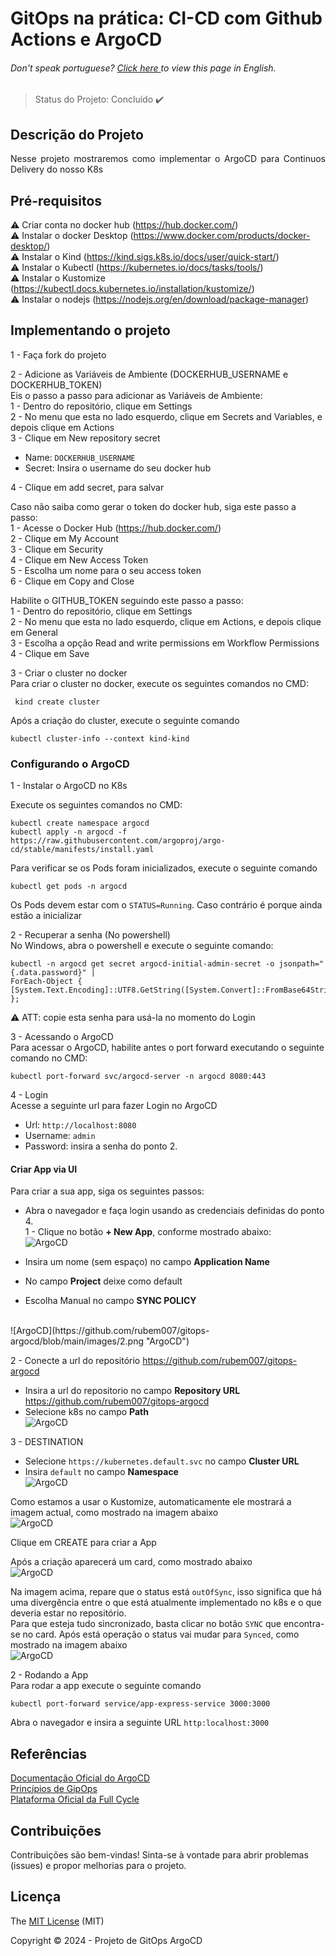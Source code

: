 <h1> GitOps na prática: CI-CD com Github Actions e ArgoCD </h1>

<h6> Don't speak portuguese? <a href="https://github.com/rubem007/observability/blob/main/log/README.md"> Click here </a> to view this page in English. </h6>

> Status do Projeto: Concluído :heavy_check_mark:

## Descrição do Projeto
<p align="justify">
Nesse projeto mostraremos como implementar o ArgoCD para Continuos Delivery do nosso K8s
</p>

## Pré-requisitos
:warning: Criar conta no docker hub (https://hub.docker.com/) <br>
:warning: Instalar o docker Desktop (https://www.docker.com/products/docker-desktop/) <br>
:warning: Instalar o Kind (https://kind.sigs.k8s.io/docs/user/quick-start/) <br>
:warning: Instalar o Kubectl (https://kubernetes.io/docs/tasks/tools/) <br>
:warning: Instalar o Kustomize (https://kubectl.docs.kubernetes.io/installation/kustomize/) <br>
:warning: Instalar o nodejs (https://nodejs.org/en/download/package-manager)

## Implementando o projeto
1 - Faça fork do projeto

2 - Adicione as Variáveis de Ambiente (DOCKERHUB_USERNAME e DOCKERHUB_TOKEN) <br>
 Eis o passo a passo para adicionar as Variáveis de Ambiente: <br>
  1 - Dentro do repositório, clique em Settings <br>
  2 - No menu que esta no lado esquerdo, clique em Secrets and Variables, e depois clique em Actions <br>
  3 - Clique em New repository secret
  - Name: `DOCKERHUB_USERNAME`
  - Secret: Insira o username do seu docker hub
  
4 - Clique em add secret, para salvar

Caso não saiba como gerar o token do docker hub, siga este passo a passo: <br>
 1 - Acesse o Docker Hub  (https://hub.docker.com/) <br>
 2 - Clique em My Account <br>
 3 - Clique em Security <br>
 4 - Clique em  New Access Token <br>
 5 - Escolha um nome para o seu access token <br>
 6 - Clique em Copy and Close

Habilite o GITHUB_TOKEN seguindo este passo a passo: <br>
1 - Dentro do repositório, clique em Settings <br>
2 - No menu que esta no lado esquerdo, clique em Actions, e depois clique em General <br>
3 - Escolha a opção Read and write permissions em Workflow Permissions <br>
4 - Clique em Save

3 - Criar o cluster no docker <br>
Para criar o cluster no docker, execute os seguintes comandos no CMD:
```
 kind create cluster
```
 Após a criação do cluster, execute o seguinte comando
 ```
 kubectl cluster-info --context kind-kind
```

### Configurando o ArgoCD
1 - Instalar o ArgoCD no K8s <br>

Execute os seguintes comandos no CMD:
```
kubectl create namespace argocd
kubectl apply -n argocd -f https://raw.githubusercontent.com/argoproj/argo-cd/stable/manifests/install.yaml
```

Para verificar se os Pods foram inicializados, execute o seguinte comando
```
kubectl get pods -n argocd
```
Os Pods devem estar com o `STATUS=Running`. Caso  contrário é porque ainda estão a inicializar

2 - Recuperar a senha (No powershell) <br>
No Windows, abra o powershell e execute o seguinte comando:
```
kubectl -n argocd get secret argocd-initial-admin-secret -o jsonpath="{.data.password}" | 
ForEach-Object { [System.Text.Encoding]::UTF8.GetString([System.Convert]::FromBase64String($_)) };
```

:warning: ATT: copie esta senha para usá-la no momento do Login

3 - Acessando o ArgoCD <br>
Para acessar o ArgoCD, habilite antes o port forward executando o seguinte comando no CMD:
```
kubectl port-forward svc/argocd-server -n argocd 8080:443
```

4 - Login <br>
Acesse a seguinte url para fazer Login no ArgoCD
- Url: `http://localhost:8080`
- Username: `admin`
- Password: insira a senha do ponto 2.

#### Criar App via UI
Para criar a sua app, siga os seguintes passos:
 - Abra o navegador e faça login usando as credenciais definidas do ponto 4. <br> 
  1 - Clique no botão **+ New App**, conforme mostrado abaixo: <br>
    ![ArgoCD](https://github.com/rubem007/gitops-argocd/blob/main/images/1.webp "ArgoCD")

 - Insira um nome (sem espaço) no campo **Application Name**
 - No campo **Project** deixe como default
 - Escolha Manual no campo **SYNC POLICY** 
  <br>
    ![ArgoCD](https://github.com/rubem007/gitops-argocd/blob/main/images/2.png "ArgoCD")
  
 2 - Conecte a url do repositório https://github.com/rubem007/gitops-argocd
  - Insira a url do repositorio no campo **Repository URL** https://github.com/rubem007/gitops-argocd
  - Selecione k8s no campo **Path** <br>
  ![ArgoCD](https://github.com/rubem007/gitops-argocd/blob/main/images/3.png "ArgoCD")

   3 - DESTINATION <br>
   - Selecione ``https://kubernetes.default.svc`` no campo **Cluster URL**
   - Insira ``default`` no campo **Namespace** <br>
    ![ArgoCD](https://github.com/rubem007/gitops-argocd/blob/main/images/4.png "ArgoCD")
  
  Como estamos a usar o Kustomize, automaticamente ele mostrará a imagem actual, como mostrado na imagem abaixo <br>
    ![ArgoCD](https://github.com/rubem007/gitops-argocd/blob/main/images/5.png "ArgoCD")
  
  Clique em CREATE para criar a App

Após a criação aparecerá um card, como mostrado abaixo <br>
  ![ArgoCD](https://github.com/rubem007/gitops-argocd/blob/main/images/6.png "ArgoCD")

Na imagem acima, repare que o status está `outOfSync`, isso significa que há uma divergência entre o que está atualmente implementado no k8s e o que deveria estar no repositório. <br>
Para que esteja tudo sincronizado, basta clicar no botão `SYNC` que encontra-se no card. Após está operação o status vai mudar para `Synced`, como mostrado na imagem abaixo <br>
  ![ArgoCD](https://github.com/rubem007/gitops-argocd/blob/main/images/7.png "ArgoCD")

2 - Rodando a App <br>
Para rodar a app execute o seguinte comando
```
kubectl port-forward service/app-express-service 3000:3000
```

Abra o navegador e insira a seguinte URL ``http:localhost:3000``

## Referências
<a href="https://argo-cd.readthedocs.io/en/stable/" target="_blank">Documentação Oficial do ArgoCD</a><br>
<a href="https://opengitops.dev/" target="_blank">Princípios de GipOps</a><br>
<a href="https://fullcycle.com.br/" target="_blank">Plataforma Oficial da Full Cycle</a><br>


## Contribuições
Contribuições são bem-vindas! Sinta-se à vontade para abrir problemas (issues) e propor melhorias para o projeto.

## Licença
The [MIT License]() (MIT)

Copyright :copyright: 2024 - Projeto de GitOps ArgoCD
